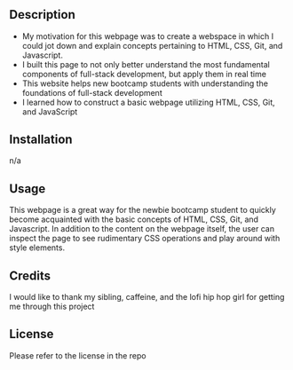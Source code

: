 # <UW Coding Bootcamp Prework Website>

## Description

- My motivation for this webpage was to create a webspace in which I could jot down and explain concepts pertaining to HTML, CSS, Git, and Javascript.
- I built this page to not only better understand the most fundamental components of full-stack development, but apply them in real time
- This website helps new bootcamp students with understanding the foundations of full-stack development
- I learned how to construct a basic webpage utilizing HTML, CSS, Git, and JavaScript

## Installation

n/a

## Usage

This webpage is a great way for the newbie bootcamp student to quickly become acquainted with the basic concepts of HTML, CSS, Git, and Javascript. In addition to the content on the webpage itself, the user can inspect the page to see rudimentary CSS operations and play around with style elements.

## Credits

I would like to thank my sibling, caffeine, and the lofi hip hop girl for getting me through this project

## License

Please refer to the license in the repo
